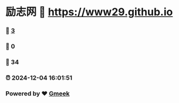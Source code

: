 # 励志网 :link: https://www29.github.io 
### :page_facing_up: [3](https://www29.github.io/tag.html) 
### :speech_balloon: 0 
### :hibiscus: 34 
### :alarm_clock: 2024-12-04 16:01:51 
### Powered by :heart: [Gmeek](https://github.com/Meekdai/Gmeek)

